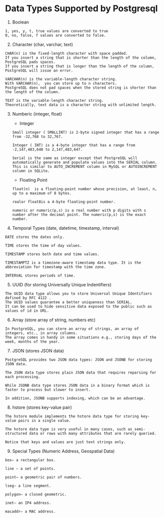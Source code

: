 # Data Types Supported by Postgresql

1. Boolean

```
1, yes, y, t, true values are converted to true
0, no, false, f values are converted to false.
```

2. Character (char, varchar, text)

```
CHAR(n) is the fixed-length character with space padded.
If you insert a string that is shorter than the length of the column, PostgreSQL pads spaces.
If you insert a string that is longer than the length of the column, PostgreSQL will issue an error.
```

```
VARCHAR(n) is the variable-length character string.
With VARCHAR(n),  you can store up to n characters.
PostgreSQL does not pad spaces when the stored string is shorter than the length of the column.
```

```
TEXT is the variable-length character string.
Theoretically, text data is a character string with unlimited length.
```

3. Numberic (integer, float)

   - Integer

   ```
   Small integer ( SMALLINT) is 2-byte signed integer that has a range from -32,768 to 32,767.

   Integer ( INT) is a 4-byte integer that has a range from -2,147,483,648 to 2,147,483,647.

   Serial is the same as integer except that PostgreSQL will automatically generate and populate values into the SERIAL column.
   This is similar to AUTO_INCREMENT column in MySQL or AUTOINCREMENT column in SQLite.
   ```

   - Floating Point

   ```
   float(n)  is a floating-point number whose precision, at least, n, up to a maximum of 8 bytes.

   realor float8is a 4-byte floating-point number.

   numeric or numeric(p,s) is a real number with p digits with s number after the decimal point. The numeric(p,s) is the exact number.
   ```

4. Temporal Types (date, datetime, timestamp, interval)

```
DATE stores the dates only.

TIME stores the time of day values.

TIMESTAMP stores both date and time values.

TIMESTAMPTZ is a timezone-aware timestamp data type. It is the abbreviation for timestamp with the time zone.

INTERVAL stores periods of time.
```

5. UUID (for storing Universally Unique Indentifiers)

```
The UUID data type allows you to store Universal Unique Identifiers defined by RFC 4122 .
The UUID values guarantee a better uniqueness than SERIAL.
It can be used to hide sensitive data exposed to the public such as values of id in URL.
```

6. Array (store array of string, numbers etc)

```
In PostgreSQL, you can store an array of strings, an array of integers, etc., in array columns.
The array comes in handy in some situations e.g., storing days of the week, months of the year.
```

7. JSON (stores JSON data)

```
PostgreSQL provides two JSON data types: JSON and JSONB for storing JSON data.

The JSON data type stores plain JSON data that requires reparsing for each processing.

While JSONB data type stores JSON data in a binary format which is faster to process but slower to insert.

In addition, JSONB supports indexing, which can be an advantage.
```

8. hstore (stores key-value pair)

```
The hstore module implements the hstore data type for storing key-value pairs in a single value.

The hstore data type is very useful in many cases, such as semi-structured data or rows with many attributes that are rarely queried.

Notice that keys and values are just text strings only.
```

9. Special Types (Numeric Address, Geospatial Data)

```
box– a rectangular box.

line – a set of points.

point– a geometric pair of numbers.

lseg– a line segment.

polygon– a closed geometric.

inet– an IP4 address.

macaddr– a MAC address.
```
